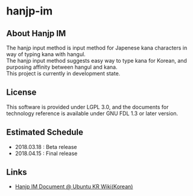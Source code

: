 # hanjp-im

## About Hanjp IM
The hanjp input method is input method for Japenese kana characters in way of typing kana with hangul.  
The hanjp input method suggests easy way to type kana for Korean, and purposing affinity between hangul and kana.  
This project is currently in development state.

## License
This software is provided under LGPL 3.0, and the documents for technology reference is available under GNU FDL 1.3 or later version.

## Estimated Schedule
- 2018.03.18 : Beta release
- 2018.04.15 : Final release

## Links
- [Hanjp IM Document @ Ubuntu KR Wiki(Korean)](https://wiki.ubuntu-kr.org/index.php/HanJP_IM)
